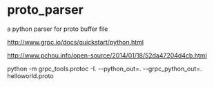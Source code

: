 # proto_parser

a python parser for proto buffer file

http://www.grpc.io/docs/quickstart/python.html

http://www.pchou.info/open-source/2014/01/18/52da47204d4cb.html

python -m grpc_tools.protoc -I. --python_out=. --grpc_python_out=. helloworld.proto